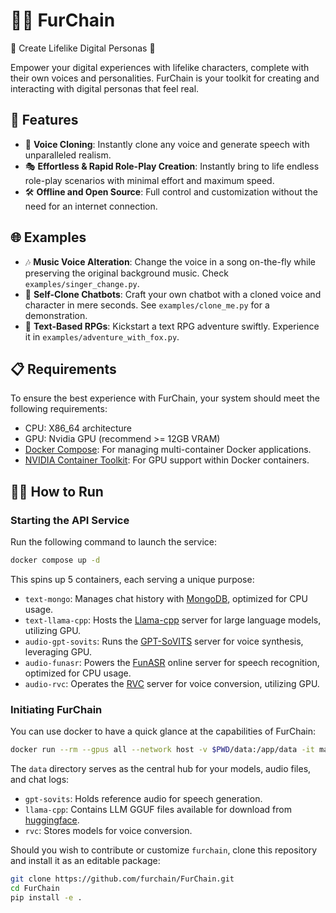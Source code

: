 # 🦊🔗 FurChain

🌟 Create Lifelike Digital Personas 🌟

Empower your digital experiences with lifelike characters, complete with their own voices and personalities.
FurChain is your toolkit for creating and interacting with digital personas that feel real.

## 🚀 Features

- 🎤 **Voice Cloning**: Instantly clone any voice and generate speech with unparalleled realism.
- 🎭 **Effortless & Rapid Role-Play Creation**: Instantly bring to life endless role-play scenarios with minimal effort
  and maximum speed.
- 🛠️ **Offline and Open Source**: Full control and customization without the need for an internet connection.

## 🌐 Examples

- 🎶 **Music Voice Alteration**: Change the voice in a song on-the-fly while preserving the original background music.
  Check `examples/singer_change.py`.
- 🤖 **Self-Clone Chatbots**: Craft your own chatbot with a cloned voice and character in mere seconds.
  See `examples/clone_me.py` for a demonstration.
- 🎲 **Text-Based RPGs**: Kickstart a text RPG adventure swiftly. Experience it in `examples/adventure_with_fox.py`.

## 📋 Requirements

To ensure the best experience with FurChain, your system should meet the following requirements:

- CPU: X86_64 architecture
- GPU: Nvidia GPU (recommend >= 12GB VRAM)
- [Docker Compose](https://docs.docker.com/compose/install/): For managing multi-container Docker applications.
- [NVIDIA Container Toolkit](https://docs.nvidia.com/datacenter/cloud-native/container-toolkit/install-guide.html): For
  GPU support within Docker containers.

## 🏃‍♂️ How to Run

### Starting the API Service

Run the following command to launch the service:

```bash
docker compose up -d
```

This spins up 5 containers, each serving a unique purpose:

- `text-mongo`: Manages chat history with [MongoDB](https://www.mongodb.com/), optimized for CPU usage.
- `text-llama-cpp`: Hosts the [Llama-cpp](https://github.com/ggerganov/llama.cpp) server for large language models,
  utilizing GPU.
- `audio-gpt-sovits`: Runs the [GPT-SoVITS](https://github.com/RVC-Boss/GPT-SoVITS) server for voice synthesis,
  leveraging GPU.
- `audio-funasr`: Powers the [FunASR](https://github.com/alibaba-damo-academy/FunASR) online server for speech
  recognition, optimized for CPU usage.
- `audio-rvc`: Operates the [RVC](https://github.com/RVC-Project/Retrieval-based-Voice-Conversion-WebUI) server for
  voice conversion, utilizing GPU.

### Initiating FurChain

You can use docker to have a quick glance at the capabilities of FurChain:

```bash
docker run --rm --gpus all --network host -v $PWD/data:/app/data -it markyfsun/furchain python3 examples/adventure_with_fox.py
```

The `data` directory serves as the central hub for your models, audio files, and chat logs:

- `gpt-sovits`: Holds reference audio for speech generation.
- `llama-cpp`: Contains LLM GGUF files available for download
  from [huggingface](https://huggingface.co/models?search=gguf).
- `rvc`: Stores models for voice conversion.

Should you wish to contribute or customize `furchain`, clone this repository and install it as an editable package:

```bash
git clone https://github.com/furchain/FurChain.git
cd FurChain
pip install -e .
```